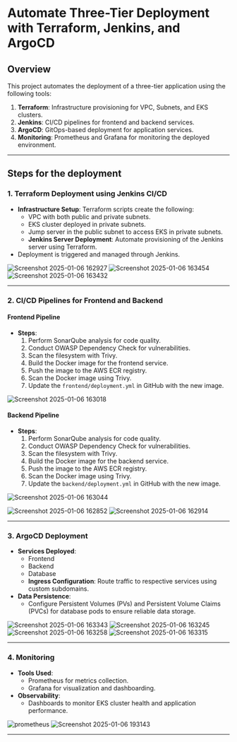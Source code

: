 # Automate Three-Tier Deployment with Terraform, Jenkins, and ArgoCD

## Overview
This project automates the deployment of a three-tier application using the following tools:

1. **Terraform**: Infrastructure provisioning for VPC, Subnets, and EKS clusters.
2. **Jenkins**: CI/CD pipelines for frontend and backend services.
3. **ArgoCD**: GitOps-based deployment for application services.
4. **Monitoring**: Prometheus and Grafana for monitoring the deployed environment.
   
---

## Steps for the deployment

### 1. Terraform Deployment using Jenkins CI/CD
- **Infrastructure Setup**: Terraform scripts create the following:
  - VPC with both public and private subnets.
  - EKS cluster deployed in private subnets.
  - Jump server in the public subnet to access EKS in private subnets.
  - **Jenkins Server Deployment**: Automate provisioning of the Jenkins server using Terraform.
- Deployment is triggered and managed through Jenkins.
  
![Screenshot 2025-01-06 162927](https://github.com/user-attachments/assets/6546bd52-ac62-4f86-b82b-bcbd3984d54e)
![Screenshot 2025-01-06 163454](https://github.com/user-attachments/assets/e82afded-809e-40a5-aa85-5a6fd49219b2)
![Screenshot 2025-01-06 163432](https://github.com/user-attachments/assets/3d6eadc8-c81c-47fc-8141-11ac29145dad)

---

### 2. CI/CD Pipelines for Frontend and Backend
#### Frontend Pipeline
- **Steps**:
  1. Perform SonarQube analysis for code quality.
  2. Conduct OWASP Dependency Check for vulnerabilities.
  3. Scan the filesystem with Trivy.
  4. Build the Docker image for the frontend service.
  5. Push the image to the AWS ECR registry.
  6. Scan the Docker image using Trivy.
  7. Update the `frontend/deployment.yml` in GitHub with the new image.
     
![Screenshot 2025-01-06 163018](https://github.com/user-attachments/assets/68aeb6cb-dc2c-4346-881a-da7395be7f02)

#### Backend Pipeline
- **Steps**:
  1. Perform SonarQube analysis for code quality.
  2. Conduct OWASP Dependency Check for vulnerabilities.
  3. Scan the filesystem with Trivy.
  4. Build the Docker image for the backend service.
  5. Push the image to the AWS ECR registry.
  6. Scan the Docker image using Trivy.
  7. Update the `backend/deployment.yml` in GitHub with the new image.
     
![Screenshot 2025-01-06 163044](https://github.com/user-attachments/assets/d4f70d34-bb29-4fb2-b575-3fe110b73d1f)

![Screenshot 2025-01-06 162852](https://github.com/user-attachments/assets/8761061a-d0d1-45dc-8440-6681ceb825eb)
![Screenshot 2025-01-06 162914](https://github.com/user-attachments/assets/4e607913-82b1-4a43-899c-fc0b3cc9a375)

---

### 3. ArgoCD Deployment
- **Services Deployed**:
  - Frontend
  - Backend
  - Database
  - **Ingress Configuration**: Route traffic to respective services using custom subdomains.
- **Data Persistence**:
  - Configure Persistent Volumes (PVs) and Persistent Volume Claims (PVCs) for database pods to ensure reliable data storage.
    
![Screenshot 2025-01-06 163343](https://github.com/user-attachments/assets/93f51372-a5d3-426a-9f27-043f30f2fd2b)
![Screenshot 2025-01-06 163245](https://github.com/user-attachments/assets/7ef08fb5-f525-4cdc-afb4-aa1653fbe29c)
![Screenshot 2025-01-06 163258](https://github.com/user-attachments/assets/f7759be3-8fd6-4f37-a415-e6a3aba450fc)
![Screenshot 2025-01-06 163315](https://github.com/user-attachments/assets/b217b560-7cb8-48a9-b60a-521ff1371026)

---

### 4. Monitoring
- **Tools Used**:
  - Prometheus for metrics collection.
  - Grafana for visualization and dashboarding.
- **Observability**:
  - Dashboards to monitor EKS cluster health and application performance.

![prometheus](https://github.com/user-attachments/assets/bfb08bab-9f5a-478c-8fd8-35460419f8d5)
![Screenshot 2025-01-06 193143](https://github.com/user-attachments/assets/e5b73f6b-32b4-43b9-a914-7c71cbf30a74)

--- 
